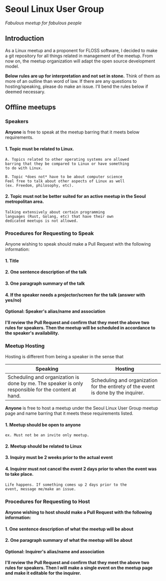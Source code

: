 # Seoul Linux User Group

*Fabulous meetup for fabulous people*

## Introduction

As a Linux meetup and a proponent for FLOSS software, I decided to make a git repository for all things related in management of the meetup. From now on, the meetup organization will adapt the open source development model.

**Below rules are up for interpretation and not set in stone.** Think of them as more of an outline than word of law. If there are any questions to hosting/speaking, please do make an issue. I'll bend the rules below if deemed necessary.

## Offline meetups

### Speakers

**Anyone** is free to speak at the meetup barring that it meets below requirements.

#### 1. Topic must be related to Linux.
	A. Topics related to other operating systems are allowed
	barring that they be compared to Linux or have something
	to do with Linux.

	B. Topic *does not* have to be about computer science
	Feel free to talk about other aspects of Linux as well
	(ex. Freedom, philosophy, etc).

#### 2. Topic must not be better suited for an active meetup in the Seoul metropolitan area.
	Talking extensively about certain programming
	languages (Rust, Golang, etc) that have their own
	dedicated meetups is not allowed.

### Procedures for Requesting to Speak

Anyone wishing to speak should make a Pull Request with the following information:

#### 1. Title
#### 2. One sentence description of the talk
#### 3. One paragraph summary of the talk
#### 4. If the speaker needs a projector/screen for the talk (answer with yes/no)
#### Optional: Speaker's alias/name and association

**I'll review the Pull Request and confirm that they meet the above two rules for speakers. Then the meetup will be scheduled in accordance to the speaker's availability.**

### Meetup Hosting

Hosting is different from being a speaker in the sense that

| Speaking | Hosting |
|--|--|
|Scheduling and organization is done by me. The speaker is only responsible for the content at hand. |Scheduling and organization for the entirety of the event is done by the inquirer.  |


 **Anyone** is free to host a meetup under the Seoul Linux User Group meetup page and name barring that it meets these requirements listed.

#### 1. Meetup should be open to anyone

	ex. Must not be an invite only meetup.

#### 2. Meetup should be related to Linux

#### 3. Inquiry must be 2 weeks prior to the actual event

#### 4. Inquirer must not cancel the event 2 days prior to when the event was to take place.

	Life happens. If something comes up 2 days prior to the
	event, message me/make an issue.

### Procedures for Requesting to Host

**Anyone wishing to host should make a Pull Request with the following information:**

#### 1. One sentence description of what the meetup will be about
#### 2. One paragraph summary of what the meetup will be about
#### Optional: Inquirer's alias/name and association

**I'll review the Pull Request and confirm that they meet the above two rules for speakers. Then I will make a single event on the meetup page and make it editable for the inquirer.**

